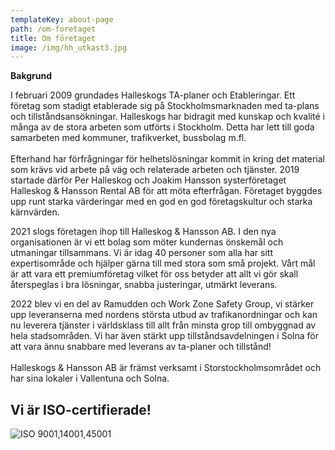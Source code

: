 ```yaml
---
templateKey: about-page
path: /om-foretaget
title: Om företaget
image: /img/hh_utkast3.jpg
---
```

**B﻿akgrund**

I februari 2009 grundades Halleskogs TA-planer och Etableringar. Ett företag som stadigt etablerade sig på Stockholmsmarknaden med ta-plans och tillståndsansökningar. Halleskogs har bidragit med kunskap och kvalité i många av de stora arbeten som utförts i Stockholm. Detta har lett till goda samarbeten med kommuner, trafikverket, bussbolag m.fl. \
\
Efterhand har förfrågningar för helhetslösningar kommit in kring det material som krävs vid arbete på väg och relaterade arbeten och tjänster. 2019 startade därför Per Halleskog och Joakim Hansson systerföretaget Halleskog & Hansson Rental AB för att möta efterfrågan. Företaget byggdes upp runt starka värderingar med en god en god företagskultur och starka kärnvärden.

2021 slogs företagen ihop till Halleskog & Hansson AB. I den nya organisationen är vi ett bolag som möter kundernas önskemål och utmaningar tillsammans. Vi är idag 40 personer som alla har sitt expertisområde och hjälper gärna till med stora som små projekt. Vårt mål är att vara ett premiumföretag vilket för oss betyder att allt vi gör skall återspeglas i bra lösningar, snabba justeringar, utmärkt leverans.

2﻿022 blev vi en del av Ramudden och Work Zone Safety Group, vi stärker upp leveranserna med nordens största utbud av trafikanordningar och kan nu leverera tjänster i världsklass till allt från minsta grop till ombyggnad av hela stadsområden. Vi har även stärkt upp tillståndsavdelningen i Solna för att vara ännu snabbare med leverans av ta-planer och tillstånd!\
\
Halleskogs & Hansson AB är främst verksamt i Storstockholmsområdet och har sina lokaler i Vallentuna och Solna.



## **V﻿i är ISO-certifierade!**

![ISO 9001,14001,45001](/img/iso-certifikat_halleskog-och-hansson-ab_2023.jpg "ISO-certifikat")